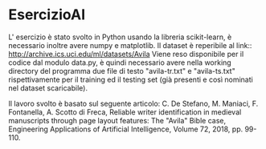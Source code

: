 # EsercizioAI

L' esercizio è stato svolto in Python usando la libreria scikit-learn, è necessario inoltre avere numpy e matplotlib.
Il dataset è reperibile al link:: http://archive.ics.uci.edu/ml/datasets/Avila
Viene reso disponibile per il codice dal modulo data.py, è quindi necessario avere nella working directory del programma due file di testo 
"avila-tr.txt" e "avila-ts.txt" rispettivamente per il training ed il testing set (già presenti e così nominati nel dataset scaricabile).

Il lavoro svolto è basato sul seguente articolo:
C. De Stefano, M. Maniaci, F. Fontanella, A. Scotto di Freca,
Reliable writer identification in medieval manuscripts through page layout features: The "Avila" Bible case, Engineering Applications of Artificial Intelligence, Volume 72, 2018, pp. 99-110.
